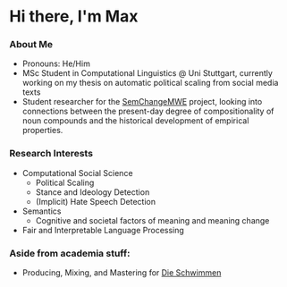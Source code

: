 # Hi there, I'm Max 

### About Me
- Pronouns: He/Him
- MSc Student in Computational Linguistics @ Uni Stuttgart, currently working on my thesis on automatic political scaling from social media texts
- Student researcher for the [SemChangeMWE](https://www.ims.uni-stuttgart.de/en/research/projects/semchangemwe/) project, looking into connections between the present-day degree of compositionality of noun compounds and the historical development of empirical properties.

### Research Interests
- Computational Social Science
  - Political Scaling
  - Stance and Ideology Detection
  - (Implicit) Hate Speech Detection
- Semantics
  - Cognitive and societal factors of meaning and meaning change
- Fair and Interpretable Language Processing

### Aside from academia stuff:
- Producing, Mixing, and Mastering for [Die Schwimmen](https://open.spotify.com/intl-de/artist/38V0QdCiJv4Fjp7EiOLynA?si=-Yrr4WpsR1Go94U4IwwtOQ)
